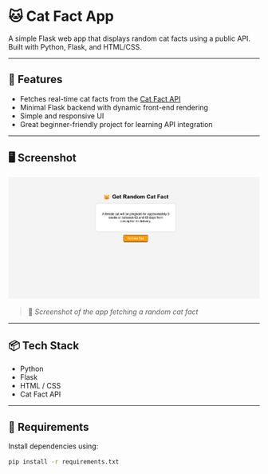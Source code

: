 # 🐱 Cat Fact App

A simple Flask web app that displays random cat facts using a public API. Built with Python, Flask, and HTML/CSS.

---

## 🚀 Features

- Fetches real-time cat facts from the [Cat Fact API](https://catfact.ninja)
- Minimal Flask backend with dynamic front-end rendering
- Simple and responsive UI
- Great beginner-friendly project for learning API integration

---

## 🖥️ Screenshot

![Cat Fact App Screenshot](images/cat-fact-ss.png)

> 📸 *Screenshot of the app fetching a random cat fact*

---

## 📦 Tech Stack

- Python
- Flask
- HTML / CSS
- Cat Fact API

---

## 📄 Requirements

Install dependencies using:

```bash
pip install -r requirements.txt
